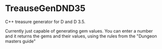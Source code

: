# TreauseGenDND35
C++ treasure generator for D and D 3.5.

Currently just capable of generating gem values. 
You can enter a number and it returns the gems and their values, using the rules from the "Dungeon masters guide"

